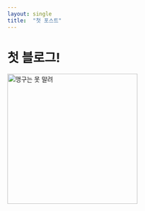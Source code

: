 ```yaml
---
layout: single
title:  "첫 포스트"
---
```


# 첫 블로그!

<img src="https://item.kakaocdn.net/do/93f6fdee16edbf3cb096127b68c495bdf604e7b0e6900f9ac53a43965300eb9a" title="" alt="맹구는 못 말려" width="294">
